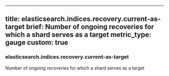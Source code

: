 
---
title: elasticsearch.indices.recovery.current-as-target
brief: Number of ongoing recoveries for which a shard serves as a target
metric_type: gauge
custom: true
---
### elasticsearch.indices.recovery.current-as-target

Number of ongoing recoveries for which a shard serves as a target
